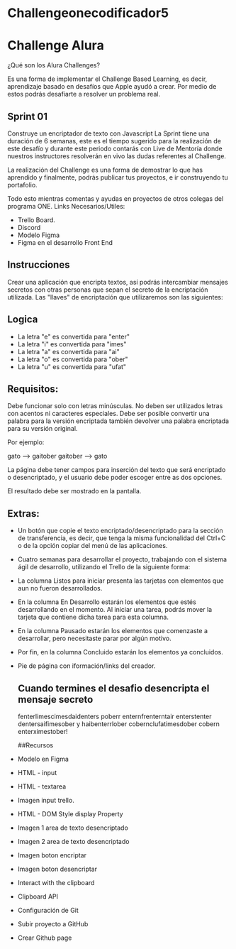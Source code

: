# Challengeonecodificador5
# Challenge Alura

¿Qué son los Alura Challenges?

Es una forma de implementar el Challenge Based Learning, es decir, aprendizaje basado en desafíos que Apple ayudó a crear. 
Por medio de estos podrás desafiarte a resolver un problema real.

## Sprint 01

Construye un encriptador de texto con Javascript La Sprint tiene
una duración de 6 semanas, este es el tiempo sugerido para la realización de
este desafío y durante este periodo contarás con Live de Mentoría donde nuestros
instructores resolverán en vivo las dudas referentes al Challenge.

La realización del Challenge es una forma de demostrar lo que has aprendido y
finalmente, podrás publicar tus proyectos, e ir construyendo tu portafolio.

Todo esto mientras comentas y ayudas en proyectos de otros colegas del programa ONE.
Links Necesarios/Utiles:

* Trello Board.
* Discord
* Modelo Figma
* Figma en el desarrollo Front End

  
## Instrucciones
Crear una aplicación que encripta textos, así podrás intercambiar mensajes secretos con otras personas que sepan el secreto de la encriptación utilizada.
Las "llaves" de encriptación que utilizaremos son las siguientes:

## Logica
* La letra "e" es convertida para "enter"
* La letra "i" es convertida para "imes"
* La letra "a" es convertida para "ai"
* La letra "o" es convertida para "ober"
* La letra "u" es convertida para "ufat"

## Requisitos:

Debe funcionar solo con letras minúsculas.
No deben ser utilizados letras con acentos ni caracteres especiales.
Debe ser posible convertir una palabra para la versión encriptada también devolver una palabra encriptada para su versión original.

Por ejemplo:

gato     --> gaitober
gaitober --> gato

La página debe tener campos para inserción del texto que será encriptado o desencriptado, y el usuario debe poder escoger entre as dos opciones.

El resultado debe ser mostrado en la pantalla.

## Extras:

* Un botón que copie el texto encriptado/desencriptado para la sección de transferencia, es decir, que tenga la misma funcionalidad del Ctrl+C o de la opción copiar del menú de las aplicaciones.
* Cuatro semanas para desarrollar el proyecto, trabajando con el sistema ágil de desarrollo, utilizando el Trello de la siguiente forma:
* La columna Listos para iniciar presenta las tarjetas con elementos que aun no fueron desarrollados.
* En la columna En Desarrollo estarán los elementos que estés desarrollando en el momento. Al iniciar una tarea, podrás mover la tarjeta que contiene dicha tarea para esta columna.
* En la columna Pausado estarán los elementos que comenzaste a desarrollar, pero necesitaste parar por algún motivo.
* Por fin, en la columna Concluido estarán los elementos ya concluidos.
* Pie de página con iformación/links del creador.

  ## Cuando termines el desafio desencripta el mensaje secreto
  fenterlimescimesdaidenters poberr enternfrenterntair enterstenter dentersaifimesober y haibenterrlober cobernclufatimesdober cobern enterximestober!

  ##Recursos
* Modelo en Figma
* HTML - input
* HTML - textarea
* Imagen input trello.
* HTML - DOM Style display Property
* Imagen 1 area de texto desencriptado
* Imagen 2 area de texto desencriptado
* Imagen boton encriptar
* Imagen boton desencriptar
* Interact with the clipboard
* Clipboard API
* Configuración de Git
* Subir proyecto a GitHub
* Crear Github page

